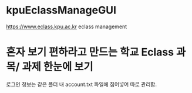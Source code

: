 # kpuEclassManageGUI
https://www.eclass.kpu.ac.kr  eclass management
<h1> 혼자 보기 편하라고 만드는 학교 Eclass 과목/ 과제 한눈에 보기 </h1>
로그인 정보는  같은 폴더 내 account.txt 파일에 집어넣어 따로 관리함.
